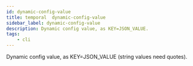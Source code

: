 ```yaml
---
id: dynamic-config-value
title: temporal  dynamic-config-value
sidebar_label: dynamic-config-value
description: Dynamic config value, as KEY=JSON_VALUE.
tags:
    - cli
---
```


Dynamic config value, as KEY=JSON_VALUE (string values need quotes).

